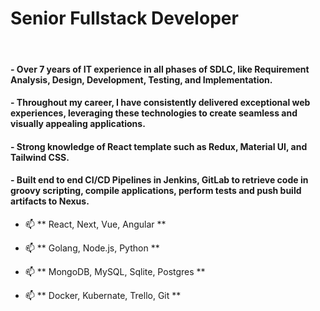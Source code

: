 <h1>Senior Fullstack Developer</h1>
<br />
<h4>
  - Over 7 years of IT experience in all phases of SDLC, like Requirement Analysis, Design, Development, Testing, and Implementation.
</h4>
<h4>
  - Throughout my career, I have consistently delivered exceptional web experiences, leveraging these technologies to create seamless and visually appealing applications.
</h4>
<h4>
  - Strong knowledge of React template such as <b>Redux</b>, <b>Material UI</b>, and <b>Tailwind CSS</b>.
</h4>
<h4>
  - Built end to end CI/CD Pipelines in Jenkins, GitLab to retrieve code in groovy scripting, compile applications, perform tests and push build artifacts to Nexus.
</h4>

- 📫 ** React, Next, Vue, Angular **

- 📫 ** Golang, Node.js, Python **

- 📫 ** MongoDB, MySQL, Sqlite, Postgres **

- 📫 ** Docker, Kubernate, Trello, Git **
